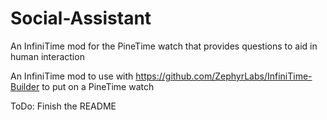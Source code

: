 # Social-Assistant
An InfiniTime mod for the PineTime watch that provides questions to aid in human interaction

An InfiniTime mod to use with https://github.com/ZephyrLabs/InfiniTime-Builder to put on a PineTime watch

ToDo: Finish the README
